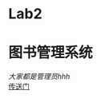 # Lab2
<h1>图书管理系统</h1>
<i>大家都是管理员hhh</i><br/>
<a href="http://47.104.1.55:8888/test-bushu/">传送门</a>
